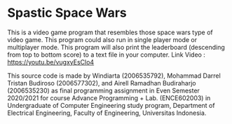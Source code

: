 # Spastic Space Wars

This is a video game program that resembles those space wars type of video game. 
This program could also run in single player mode or multiplayer mode.
This program will also print the leaderboard (descending from top to bottom score) to a text file in your computer. 
Link Video : https://youtu.be/vugxyEsClo4

This source code is made by Windiarta (2006535792), Mohammad Darrel Tristan Budiroso (2006577302), and Airell Ramadhan Budiraharjo (2006535230) as final programming assignment in Even Semester 2020/2021 for course Advance Programming + Lab. (ENCE602003) in Undergraduate of Computer Engineering study program, Department of Electrical Engineering, Faculty of Engineering, Universitas Indonesia.

